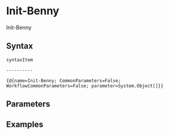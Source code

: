 

# Init-Benny


Init-Benny 


## Syntax

    syntaxItem                                                                                                                                                                                                                                                                                                                                                                                                                                                                                                                                                                                                                                                                                                                                                                                                                                                                                                                                                                                                                                                      

    ----------                                                                                                                                                                                                                                                                                                                                                                                                                                                                                                                                                                                                                                                                                                                                                                                                                                                                                                                                                                                                                                                      

    {@{name=Init-Benny; CommonParameters=False; WorkflowCommonParameters=False; parameter=System.Object[]}}



## Parameters


## Examples


